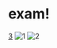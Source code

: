 # exam!
[3](https://github.com/user-attachments/assets/60b002fe-94f1-42f9-9b89-a72770bb6915)
![1](https://github.com/user-attachments/assets/171cb32b-3012-4fb1-8e5c-64bcf5c821e2)
![2](https://github.com/user-attachments/assets/70d06022-c0ef-4145-ba55-f7ccb7b98c14)
